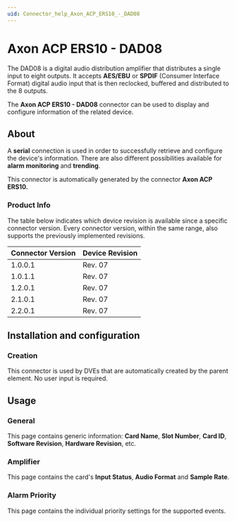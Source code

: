 ```yaml
---
uid: Connector_help_Axon_ACP_ERS10_-_DAD08
---
```


# Axon ACP ERS10 - DAD08

The DAD08 is a digital audio distribution amplifier that distributes a single input to eight outputs. It accepts **AES/EBU** or **SPDIF** (Consumer Interface Format) digital audio input that is then reclocked, buffered and distributed to the 8 outputs.

The **Axon ACP ERS10 - DAD08** connector can be used to display and configure information of the related device.

## About

A **serial** connection is used in order to successfully retrieve and configure the device's information. There are also different possibilities available for **alarm monitoring** and **trending**.

This connector is automatically generated by the connector **Axon ACP ERS10.**

### Product Info

The table below indicates which device revision is available since a specific connector version. Every connector version, within the same range, also supports the previously implemented revisions.

| **Connector Version** | **Device Revision** |
|--------------------|---------------------|
| 1.0.0.1            | Rev. 07             |
| 1.0.1.1            | Rev. 07             |
| 1.2.0.1            | Rev. 07             |
| 2.1.0.1            | Rev. 07             |
| 2.2.0.1            | Rev. 07             |

## Installation and configuration

### Creation

This connector is used by DVEs that are automatically created by the parent element. No user input is required.

## Usage

### General

This page contains generic information: **Card Name**, **Slot Number**, **Card ID**, **Software Revision**, **Hardware Revision**, etc.

### Amplifier

This page contains the card's **Input Status**, **Audio Format** and **Sample Rate**.

### Alarm Priority

This page contains the individual priority settings for the supported events.
